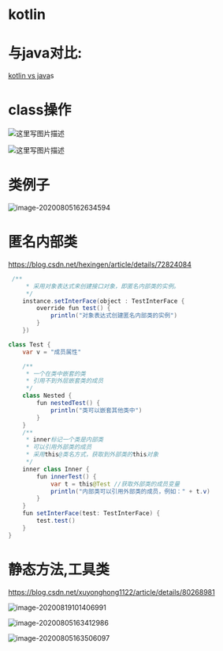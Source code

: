 # kotlin

# 与java对比:

[kotlin vs java](https://github.com/MindorksOpenSource/from-java-to-kotlin/blob/master/README-ZH.md)s

# class操作

![这里写图片描述](http://hss01248.tech/uPic/2020-08-05-16-24-07-70.png)

![这里写图片描述](http://hss01248.tech/uPic/2020-08-05-16-24-26-70-20200805162426450.png)



# 类例子

![image-20200805162634594](http://hss01248.tech/uPic/2020-08-05-16-26-39-2020-08-05-16-26-34-image-20200805162634594.png)

# 匿名内部类

https://blog.csdn.net/hexingen/article/details/72824084

```java
 /**
     * 采用对象表达式来创建接口对象，即匿名内部类的实例。
     */
    instance.setInterFace(object : TestInterFace {
        override fun test() {
            println("对象表达式创建匿名内部类的实例")
        }
    })
```



```java
class Test {
    var v = "成员属性"

    /**
     * 一个在类中嵌套的类
     * 引用不到外层嵌套类的成员
     */
    class Nested {
        fun nestedTest() {
            println("类可以嵌套其他类中")
        }
    }
    /**
     * inner标记一个类是内部类
     * 可以引用外部类的成员
     * 采用this@类名方式，获取到外部类的this对象
     */
    inner class Inner {
        fun innerTest() {
            var t = this@Test //获取外部类的成员变量
            println("内部类可以引用外部类的成员，例如：" + t.v)
        }
    }
    fun setInterFace(test: TestInterFace) {
        test.test()
    }
}
```



# 静态方法,工具类

https://blog.csdn.net/xuyonghong1122/article/details/80268981

![image-20200819101406991](http://hss01248.tech/uPic/2020-08-19-10-14-10-image-20200819101406991.png)

![image-20200805163412986](http://hss01248.tech/uPic/2020-08-05-16-34-13-image-20200805163412986.png)

![image-20200805163506097](http://hss01248.tech/uPic/2020-08-05-16-35-06-image-20200805163506097.png)